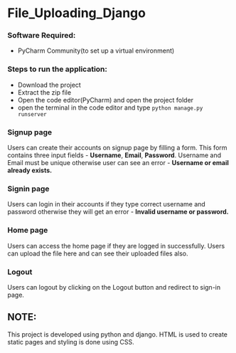 # File_Uploading_Django

### Software Required:
- PyCharm Community(to set up a virtual environment)

### Steps to run the application:
* Download the project
* Extract the zip file
* Open the code editor(PyCharm) and open the project folder
* open the terminal in the code editor and type `python manage.py runserver`

### Signup page
Users can create their accounts on signup page by filling a form. This form contains three input fields - **Username**, **Email**, **Password**. Username and Email must be unique otherwise user can see an error - **Username or email already exists.**

### Signin page
Users can login in their accounts if they type correct username and password otherwise they will get an error - **Invalid username or password.**

### Home page
Users can access the home page if they are logged in successfully. Users can upload the file here and can see their uploaded files also.

### Logout
Users can logout by clicking on the Logout button and redirect to sign-in page.

## NOTE:
This project is developed using python and django. HTML is used to create static pages and styling is done using CSS.

